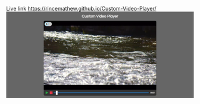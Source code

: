 Live link https://rincemathew.github.io/Custom-Video-Player/
![alt text](https://github.com/rincemathew/Custom-Video-Player/blob/master/screenshot.png?raw=true)